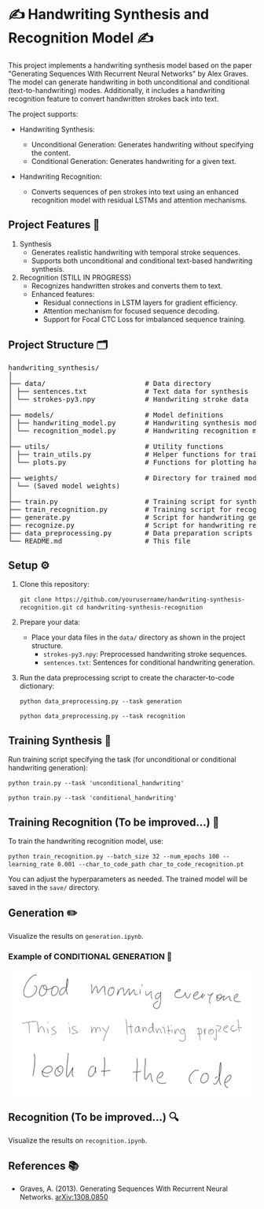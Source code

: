 # :writing_hand: Handwriting Synthesis and Recognition Model :writing_hand:

This project implements a handwriting synthesis model based on the paper "Generating Sequences With Recurrent Neural Networks" by Alex Graves. The model can generate handwriting in both unconditional and conditional (text-to-handwriting) modes. Additionally, it includes a handwriting recognition feature to convert handwritten strokes back into text.

The project supports:
- Handwriting Synthesis:
    - Unconditional Generation: Generates handwriting without specifying the content.
    - Conditional Generation: Generates handwriting for a given text.

- Handwriting Recognition:
    - Converts sequences of pen strokes into text using an enhanced recognition model with residual LSTMs and attention mechanisms.

## Project Features :dart:
1. Synthesis
    - Generates realistic handwriting with temporal stroke sequences.
    - Supports both unconditional and conditional text-based handwriting synthesis.
2. Recognition (STILL IN PROGRESS)
    - Recognizes handwritten strokes and converts them to text.
    - Enhanced features:
        - Residual connections in LSTM layers for gradient efficiency.
        - Attention mechanism for focused sequence decoding.
        - Support for Focal CTC Loss for imbalanced sequence training.

## Project Structure :card_index_dividers:

<pre>
handwriting_synthesis/
│ 
├── data/                        # Data directory
│ ├── sentences.txt              # Text data for synthesis
│ └── strokes-py3.npy            # Handwriting stroke data
│ 
├── models/                      # Model definitions
│ ├── handwriting_model.py       # Handwriting synthesis model
│ └── recognition_model.py       # Handwriting recognition model
│ 
├── utils/                       # Utility functions
│ ├── train_utils.py             # Helper functions for training and evaluation
│ └── plots.py                   # Functions for plotting handwriting
│ 
├── weights/                     # Directory for trained model weights
│ └── (Saved model weights)      
│ 
├── train.py                     # Training script for synthesis
├── train_recognition.py         # Training script for recognition
├── generate.py                  # Script for handwriting generation
├── recognize.py                 # Script for handwriting recognition
├── data_preprocessing.py        # Data preparation scripts
└── README.md                    # This file
</pre>

## Setup :gear:

1. Clone this repository:

    ```
    git clone https://github.com/yourusername/handwriting-synthesis-recognition.git cd handwriting-synthesis-recognition
    ```

2. Prepare your data:

    - Place your data files in the `data/` directory as shown in the project structure.
        - `strokes-py3.npy`: Preprocessed handwriting stroke sequences.
        - `sentences.txt`: Sentences for conditional handwriting generation.

3. Run the data preprocessing script to create the character-to-code dictionary:

    ```
    python data_preprocessing.py --task generation
    ```
    ```
    python data_preprocessing.py --task recognition
    ```

## Training Synthesis :runner:

Run training script specifying the task (for unconditional or conditional handwriting generation):

```
python train.py --task 'unconditional_handwriting'
```
```
python train.py --task 'conditional_handwriting'
```

## Training Recognition (To be improved...) :runner:

To train the handwriting recognition model, use:
```
python train_recognition.py --batch_size 32 --num_epochs 100 --learning_rate 0.001 --char_to_code_path char_to_code_recognition.pt 
```

You can adjust the hyperparameters as needed. The trained model will be saved in the `save/` directory.

## Generation :pencil2:

Visualize the results on `generation.ipynb`.

### Example of CONDITIONAL GENERATION :page_with_curl:

![](generation1.png)
![](generation2.png)
![](generation3.png)

## Recognition (To be improved...) :mag:

Visualize the results on `recognition.ipynb`.


## References :books:

- Graves, A. (2013). Generating Sequences With Recurrent Neural Networks. [arXiv:1308.0850](https://arxiv.org/abs/1308.0850)
